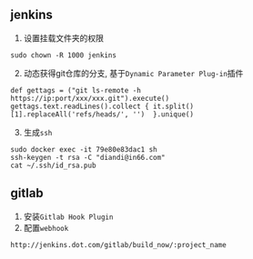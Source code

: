 ## jenkins
1. 设置挂载文件夹的权限
```shell
sudo chown -R 1000 jenkins
```
2. 动态获得git仓库的分支, 基于`Dynamic Parameter Plug-in`插件
```
def gettags = ("git ls-remote -h https://ip:port/xxx/xxx.git").execute()
gettags.text.readLines().collect { it.split()[1].replaceAll('refs/heads/', '')  }.unique()
```
3. 生成`ssh`
```
sudo docker exec -it 79e80e83dac1 sh
ssh-keygen -t rsa -C "diandi@in66.com"
cat ~/.ssh/id_rsa.pub 
```

## gitlab
1. 安装`Gitlab Hook Plugin`
2. 配置`webhook`
```
http://jenkins.dot.com/gitlab/build_now/:project_name
```